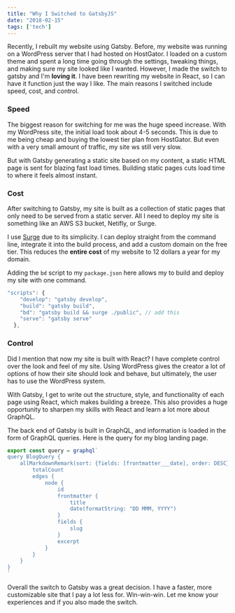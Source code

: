 ```yaml
---
title: "Why I Switched to GatsbyJS"
date: "2018-02-15"
tags: ['tech']
---
```


Recently, I rebuilt my website using Gatsby. Before, my website was running on a WordPress server that I had hosted on HostGator. I loaded on a custom theme and spent a long time going through the settings, tweaking things, and making sure my site looked like I wanted. However, I made the switch to gatsby and I'm **loving it**. I have been rewriting my website in React, so I can have it function just the way I like. The main reasons I switched include speed, cost, and control. 

### Speed
The biggest reason for switching for me was the huge speed increase. With my WordPress site, the initial load took about 4-5 seconds. This is due to me being cheap and buying the lowest tier plan from HostGator. But even with a very small amount of traffic, my site ws still very slow. 

But with Gatsby generating a static site based on my content, a static HTML page is sent for blazing fast load times. Building static pages cuts load time to where it feels almost instant. 

### Cost
After switching to Gatsby, my site is built as a collection of static pages that only need to be served from a static server. All I need to deploy my site is something like an AWS S3 bucket, Netifly, or Surge.

I use [Surge](https://surge.sh) due to its simplicity. I can deploy straight from the command line, integrate it into the build process, and add a custom domain on the free tier. This reduces the **entire cost** of my website to 12 dollars a year for my domain. 

Adding the ``bd`` script to my ``package.json`` here allows my to build and deploy my site with one command.

```javascript
"scripts": {
    "develop": "gatsby develop",
    "build": "gatsby build",
    "bd": "gatsby build && surge ./public", // add this
    "serve": "gatsby serve"
  },
```

### Control
Did I mention that now my site is built with React? I have complete control over the look and feel of my site. Using WordPress gives the creator a lot of options of how their site should look and behave, but ultimately, the user has to use the WordPress system.

With Gatsby, I get to write out the structure, style, and functionality of each page using React, which makes building a breeze. This also provides a huge opportunity to sharpen my skills with React and learn a lot more about GraphQL. 

The back end of Gatsby is built in GraphQL, and information is loaded in the form of GraphQL queries. Here is the query for my blog landing page. 

```javascript
export const query = graphql`
query BlogQuery {
    allMarkdownRemark(sort: {fields: [frontmatter___date], order: DESC}) {
        totalCount
        edges {
            node {
                id
                frontmatter {
                    title
                    date(formatString: "DD MMM, YYYY")
                }
                fields {
                    slug
                }
                excerpt
            }
        }
    }
}
`
```

Overall the switch to Gatsby was a great decision. I have a faster, more customizable site that I pay a lot less for. Win-win-win. Let me know your experiences and if you also made the switch.
